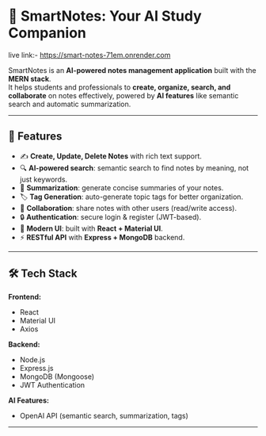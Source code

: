 # 📝 SmartNotes: Your AI Study Companion

live link:- https://smart-notes-71em.onrender.com

SmartNotes is an **AI-powered notes management application** built with the **MERN stack**.  
It helps students and professionals to **create, organize, search, and collaborate** on notes effectively, powered by **AI features** like semantic search and automatic summarization.  

---

## 🚀 Features

- ✍️ **Create, Update, Delete Notes** with rich text support.  
- 🔍 **AI-powered search**: semantic search to find notes by meaning, not just keywords.  
- 🧠 **Summarization**: generate concise summaries of your notes.  
- 🏷️ **Tag Generation**: auto-generate topic tags for better organization.  
- 👥 **Collaboration**: share notes with other users (read/write access).  
- 🔒 **Authentication**: secure login & register (JWT-based).  
- 🎨 **Modern UI**: built with **React + Material UI**.  
- ⚡ **RESTful API** with **Express + MongoDB** backend.  

---

## 🛠️ Tech Stack

**Frontend:**
- React
- Material UI
- Axios

**Backend:**
- Node.js
- Express.js
- MongoDB (Mongoose)
- JWT Authentication

**AI Features:**
- OpenAI API (semantic search, summarization, tags)

---


